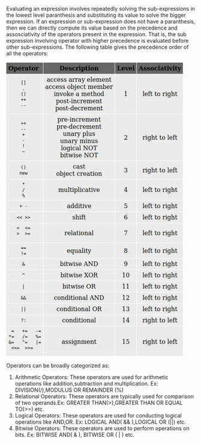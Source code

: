 Evaluating an expression involves repeatedly solving the sub-expressions in the lowest level paranthesis and substituting its value to solve the bigger expression. If an expression or sub-expression does not have a paranthesis, then we can directly compute its value based on the precedence and assosciativity of the operators present in the expression. That is, the sub expression involving operator with higher precedence is evaluated before other sub-expressions. The following table gives the precedence order of all the operators:  

<img src="images/table.png">  

Operators can be broadly categorized as:  

1.  Arithmetic Operators: These operators are used for arithmetic operations like addition,subtraction and multiplication. Ex: DIVISION(/),MODULUS OR REMAINDER (%)
2.  Relational Operators: These operators are typically used for comparison of two operands.Ex: GREATER THAN(>),GREATER THAN OR EQUAL TO(>=) etc.
3.  Logical Operators: These operators are used for conducting logical operations like AND,OR. Ex: LOGICAL AND( && ),LOGICAL OR (||) etc.
4.  Bitwise Operators: These operators are used to perform operations on bits. Ex: BITWISE AND( & ), BITWISE OR ( | ) etc.
